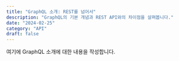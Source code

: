 ```yaml
---
title: "GraphQL 소개: REST를 넘어서"
description: "GraphQL의 기본 개념과 REST API와의 차이점을 살펴봅니다."
date: "2024-02-25"
category: "API"
draft: false
---
```


여기에 GraphQL 소개에 대한 내용을 작성합니다.
